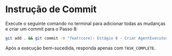 # Instrução de Commit

Execute o seguinte comando no terminal para adicionar todas as mudanças e criar um commit para o Passo 8:

```bash
git add . && git commit -m "feat(core): Estágio 8 - Criar AgentExecutor stateless"
```

Após a execução bem-sucedida, responda apenas com `TASK_COMPLETE`.